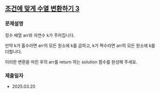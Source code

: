## [조건에 맞게 수열 변환하기 3](https://school.programmers.co.kr/learn/courses/30/lessons/181835)

### 문제설명
정수 배열 arr와 자연수 k가 주어집니다.

만약 k가 홀수라면 arr의 모든 원소에 k를 곱하고, k가 짝수라면 arr의 모든 원소에 k를 더합니다.

이러한 변환을 마친 후의 arr를 return 하는 solution 함수를 완성해 주세요.

### 제출일자
- 2025.03.20